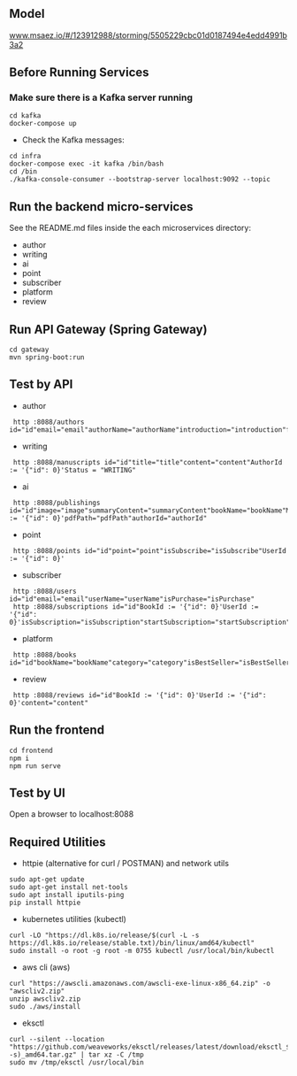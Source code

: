 # 

## Model
www.msaez.io/#/123912988/storming/5505229cbc01d0187494e4edd4991b3a2

## Before Running Services
### Make sure there is a Kafka server running
```
cd kafka
docker-compose up
```
- Check the Kafka messages:
```
cd infra
docker-compose exec -it kafka /bin/bash
cd /bin
./kafka-console-consumer --bootstrap-server localhost:9092 --topic
```

## Run the backend micro-services
See the README.md files inside the each microservices directory:

- author
- writing
- ai
- point
- subscriber
- platform
- review


## Run API Gateway (Spring Gateway)
```
cd gateway
mvn spring-boot:run
```

## Test by API
- author
```
 http :8088/authors id="id"email="email"authorName="authorName"introduction="introduction"feturedWorks="feturedWorks"isApprove="isApprove"
```
- writing
```
 http :8088/manuscripts id="id"title="title"content="content"AuthorId := '{"id": 0}'Status = "WRITING"
```
- ai
```
 http :8088/publishings id="id"image="image"summaryContent="summaryContent"bookName="bookName"ManuscriptId := '{"id": 0}'pdfPath="pdfPath"authorId="authorId"
```
- point
```
 http :8088/points id="id"point="point"isSubscribe="isSubscribe"UserId := '{"id": 0}'
```
- subscriber
```
 http :8088/users id="id"email="email"userName="userName"isPurchase="isPurchase"
 http :8088/subscriptions id="id"BookId := '{"id": 0}'UserId := '{"id": 0}'isSubscription="isSubscription"startSubscription="startSubscription"endSubscription="endSubscription"webUrl="webURL"
```
- platform
```
 http :8088/books id="id"bookName="bookName"category="category"isBestSeller="isBestSeller"pdfPath="pdfPath"subscriptionCount="subscriptionCount"authorName="authorName"webUrl="webURL"
```
- review
```
 http :8088/reviews id="id"BookId := '{"id": 0}'UserId := '{"id": 0}'content="content"
```


## Run the frontend
```
cd frontend
npm i
npm run serve
```

## Test by UI
Open a browser to localhost:8088

## Required Utilities

- httpie (alternative for curl / POSTMAN) and network utils
```
sudo apt-get update
sudo apt-get install net-tools
sudo apt install iputils-ping
pip install httpie
```

- kubernetes utilities (kubectl)
```
curl -LO "https://dl.k8s.io/release/$(curl -L -s https://dl.k8s.io/release/stable.txt)/bin/linux/amd64/kubectl"
sudo install -o root -g root -m 0755 kubectl /usr/local/bin/kubectl
```

- aws cli (aws)
```
curl "https://awscli.amazonaws.com/awscli-exe-linux-x86_64.zip" -o "awscliv2.zip"
unzip awscliv2.zip
sudo ./aws/install
```

- eksctl 
```
curl --silent --location "https://github.com/weaveworks/eksctl/releases/latest/download/eksctl_$(uname -s)_amd64.tar.gz" | tar xz -C /tmp
sudo mv /tmp/eksctl /usr/local/bin
```
